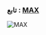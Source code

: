 
### تابع : [MAX](https://t.me/M_2_X) ###

![MAX]([](https://t.me/c/1664152275/5)https://t.me/c/1664152275/5jpg)
